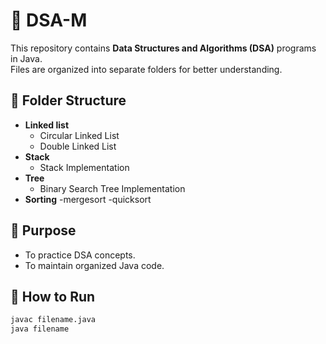 # 🚀 DSA-M

This repository contains **Data Structures and Algorithms (DSA)** programs in Java.  
Files are organized into separate folders for better understanding.  

## 📂 Folder Structure
- **Linked list**
  - Circular Linked List
  - Double Linked List
- **Stack**
  - Stack Implementation
- **Tree**
  - Binary Search Tree Implementation
- **Sorting**
  -mergesort
  -quicksort
## 🎯 Purpose
- To practice DSA concepts.
- To maintain organized Java code.

## 🔗 How to Run
```bash
javac filename.java
java filename
